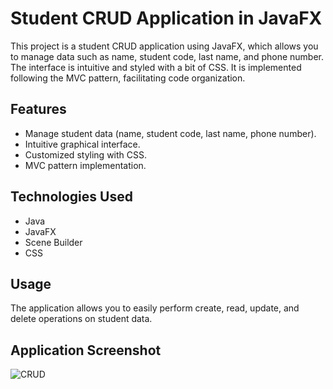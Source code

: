 # Student CRUD Application in JavaFX

This project is a student CRUD application using JavaFX, which allows you to manage data such as name, student code, last name, and phone number. The interface is intuitive and styled with a bit of CSS. It is implemented following the MVC pattern, facilitating code organization.

## Features

- Manage student data (name, student code, last name, phone number).
- Intuitive graphical interface.
- Customized styling with CSS.
- MVC pattern implementation.

## Technologies Used

- Java
- JavaFX
- Scene Builder
- CSS

## Usage

The application allows you to easily perform create, read, update, and delete operations on student data.

## Application Screenshot

![CRUD](path/to/your/image.png)


